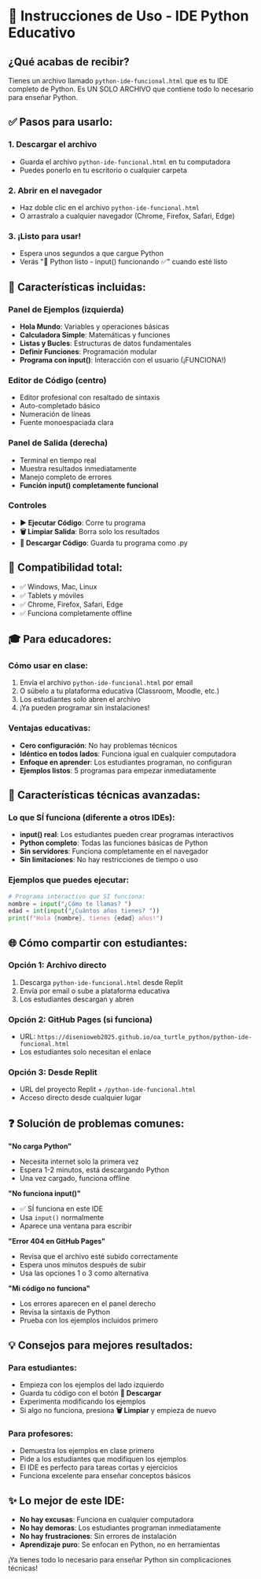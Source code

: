 # 🎯 Instrucciones de Uso - IDE Python Educativo

## ¿Qué acabas de recibir?

Tienes un archivo llamado `python-ide-funcional.html` que es tu IDE completo de Python. Es UN SOLO ARCHIVO que contiene todo lo necesario para enseñar Python.

## ✅ Pasos para usarlo:

### 1. Descargar el archivo
- Guarda el archivo `python-ide-funcional.html` en tu computadora
- Puedes ponerlo en tu escritorio o cualquier carpeta

### 2. Abrir en el navegador
- Haz doble clic en el archivo `python-ide-funcional.html`
- O arrastralo a cualquier navegador (Chrome, Firefox, Safari, Edge)

### 3. ¡Listo para usar!
- Espera unos segundos a que cargue Python
- Verás "🐍 Python listo - input() funcionando ✅" cuando esté listo

## 🚀 Características incluidas:

### Panel de Ejemplos (izquierda)
- **Hola Mundo**: Variables y operaciones básicas
- **Calculadora Simple**: Matemáticas y funciones
- **Listas y Bucles**: Estructuras de datos fundamentales
- **Definir Funciones**: Programación modular
- **Programa con input()**: Interacción con el usuario (¡FUNCIONA!)

### Editor de Código (centro)
- Editor profesional con resaltado de sintaxis
- Auto-completado básico
- Numeración de líneas
- Fuente monoespaciada clara

### Panel de Salida (derecha)
- Terminal en tiempo real
- Muestra resultados inmediatamente
- Manejo completo de errores
- **Función input() completamente funcional**

### Controles
- **▶️ Ejecutar Código**: Corre tu programa
- **🗑️ Limpiar Salida**: Borra solo los resultados
- **💾 Descargar Código**: Guarda tu programa como .py

## 📱 Compatibilidad total:
- ✅ Windows, Mac, Linux
- ✅ Tablets y móviles
- ✅ Chrome, Firefox, Safari, Edge
- ✅ Funciona completamente offline

## 🎓 Para educadores:

### Cómo usar en clase:
1. Envía el archivo `python-ide-funcional.html` por email
2. O súbelo a tu plataforma educativa (Classroom, Moodle, etc.)
3. Los estudiantes solo abren el archivo
4. ¡Ya pueden programar sin instalaciones!

### Ventajas educativas:
- **Cero configuración**: No hay problemas técnicos
- **Idéntico en todos lados**: Funciona igual en cualquier computadora
- **Enfoque en aprender**: Los estudiantes programan, no configuran
- **Ejemplos listos**: 5 programas para empezar inmediatamente

## 🔧 Características técnicas avanzadas:

### Lo que SÍ funciona (diferente a otros IDEs):
- **input() real**: Los estudiantes pueden crear programas interactivos
- **Python completo**: Todas las funciones básicas de Python
- **Sin servidores**: Funciona completamente en el navegador
- **Sin limitaciones**: No hay restricciones de tiempo o uso

### Ejemplos que puedes ejecutar:
```python
# Programa interactivo que SÍ funciona:
nombre = input("¿Cómo te llamas? ")
edad = int(input("¿Cuántos años tienes? "))
print(f"Hola {nombre}, tienes {edad} años!")
```

## 🌐 Cómo compartir con estudiantes:

### Opción 1: Archivo directo
1. Descarga `python-ide-funcional.html` desde Replit
2. Envía por email o sube a plataforma educativa
3. Los estudiantes descargan y abren

### Opción 2: GitHub Pages (si funciona)
- URL: `https://disenioweb2025.github.io/oa_turtle_python/python-ide-funcional.html`
- Los estudiantes solo necesitan el enlace

### Opción 3: Desde Replit
- URL del proyecto Replit + `/python-ide-funcional.html`
- Acceso directo desde cualquier lugar

## ❓ Solución de problemas comunes:

**"No carga Python"**
- Necesita internet solo la primera vez
- Espera 1-2 minutos, está descargando Python
- Una vez cargado, funciona offline

**"No funciona input()"**
- ✅ SÍ funciona en este IDE
- Usa `input()` normalmente
- Aparece una ventana para escribir

**"Error 404 en GitHub Pages"**
- Revisa que el archivo esté subido correctamente
- Espera unos minutos después de subir
- Usa las opciones 1 o 3 como alternativa

**"Mi código no funciona"**
- Los errores aparecen en el panel derecho
- Revisa la sintaxis de Python
- Prueba con los ejemplos incluidos primero

## 💡 Consejos para mejores resultados:

### Para estudiantes:
- Empieza con los ejemplos del lado izquierdo
- Guarda tu código con el botón **💾 Descargar**
- Experimenta modificando los ejemplos
- Si algo no funciona, presiona **🗑️ Limpiar** y empieza de nuevo

### Para profesores:
- Demuestra los ejemplos en clase primero
- Pide a los estudiantes que modifiquen los ejemplos
- El IDE es perfecto para tareas cortas y ejercicios
- Funciona excelente para enseñar conceptos básicos

## ✨ Lo mejor de este IDE:
- **No hay excusas**: Funciona en cualquier computadora
- **No hay demoras**: Los estudiantes programan inmediatamente
- **No hay frustraciones**: Sin errores de instalación
- **Aprendizaje puro**: Se enfocan en Python, no en herramientas

¡Ya tienes todo lo necesario para enseñar Python sin complicaciones técnicas!
